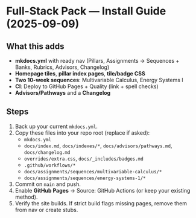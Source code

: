 # Full-Stack Pack — Install Guide (2025-09-09)

## What this adds
- **mkdocs.yml** with ready nav (Pillars, Assignments → Sequences + Banks, Rubrics, Advisors, Changelog)
- **Homepage tiles**, **pillar index pages**, **tile/badge CSS**
- **Two 10-week sequences**: Multivariable Calculus, Energy Systems I
- **CI**: Deploy to GitHub Pages + Quality (link + spell checks)
- **Advisors/Pathways** and a **Changelog**

## Steps
1. Back up your current `mkdocs.yml`.
2. Copy these files into your repo root (replace if asked):
   - `mkdocs.yml`
   - `docs/index.md`, `docs/indexes/*`, `docs/advisors/pathways.md`, `docs/changelog.md`
   - `overrides/extra.css`, `docs/_includes/badges.md`
   - `.github/workflows/*`
   - `docs/assignments/sequences/multivariable-calculus/*`
   - `docs/assignments/sequences/energy-systems-1/*`
3. Commit on `main` and push.
4. Enable **GitHub Pages** → Source: GitHub Actions (or keep your existing method).
5. Verify the site builds. If strict build flags missing pages, remove them from nav or create stubs.
